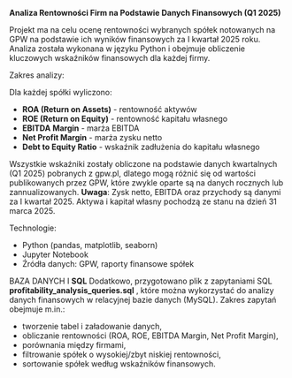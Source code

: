 **Analiza Rentowności Firm na Podstawie Danych Finansowych (Q1 2025)**

Projekt ma na celu ocenę rentowności wybranych spółek notowanych na GPW na podstawie ich wyników finansowych za I kwartał 2025 roku. 
Analiza została wykonana w języku Python i obejmuje obliczenie kluczowych wskaźników finansowych dla każdej firmy.

Zakres analizy:

Dla każdej spółki wyliczono:
- **ROA (Return on Assets)** - rentowność aktywów
- **ROE (Return on Equity)** - rentowność kapitału własnego
- **EBITDA Margin** - marża EBITDA
- **Net Profit Margin** - marża zysku netto
- **Debt to Equity Ratio** - wskaźnik zadłużenia do kapitału własnego

Wszystkie wskaźniki zostały obliczone na podstawie danych kwartalnych (Q1 2025) pobranych z gpw.pl, dlatego mogą różnić się od wartości publikowanych przez GPW, które zwykle oparte są na danych rocznych lub zannualizowanych.
**Uwaga**: Zysk netto, EBITDA oraz przychody są danymi za I kwartał 2025. Aktywa i kapitał własny pochodzą ze stanu na dzień 31 marca 2025.

Technologie:
- Python (pandas, matplotlib, seaborn)
- Jupyter Notebook
- Źródła danych: GPW, raporty finansowe spółek

BAZA DANYCH I **SQL**
Dodatkowo, przygotowano plik z zapytaniami SQL **profitability_analysis_queries.sql** , które można wykorzystać do analizy danych finansowych w relacyjnej bazie danych (MySQL).
Zakres zapytań obejmuje m.in.:
- tworzenie tabel i załadowanie danych,
- obliczanie rentowności (ROA, ROE, EBITDA Margin, Net Profit Margin),
- porównania między firmami,
- filtrowanie spółek o wysokiej/zbyt niskiej rentowności,
- sortowanie spółek według wskaźników finansowych.
